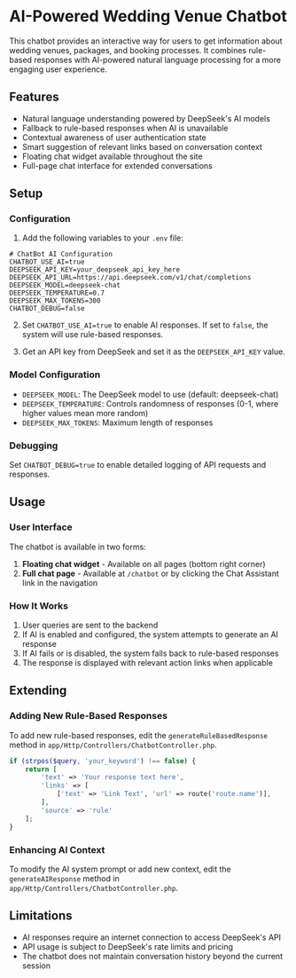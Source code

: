 # AI-Powered Wedding Venue Chatbot

This chatbot provides an interactive way for users to get information about wedding venues, packages, and booking processes. It combines rule-based responses with AI-powered natural language processing for a more engaging user experience.

## Features

- Natural language understanding powered by DeepSeek's AI models
- Fallback to rule-based responses when AI is unavailable
- Contextual awareness of user authentication state
- Smart suggestion of relevant links based on conversation context
- Floating chat widget available throughout the site
- Full-page chat interface for extended conversations

## Setup

### Configuration

1. Add the following variables to your `.env` file:

```
# ChatBot AI Configuration
CHATBOT_USE_AI=true
DEEPSEEK_API_KEY=your_deepseek_api_key_here
DEEPSEEK_API_URL=https://api.deepseek.com/v1/chat/completions
DEEPSEEK_MODEL=deepseek-chat
DEEPSEEK_TEMPERATURE=0.7
DEEPSEEK_MAX_TOKENS=300
CHATBOT_DEBUG=false
```

2. Set `CHATBOT_USE_AI=true` to enable AI responses. If set to `false`, the system will use rule-based responses.

3. Get an API key from DeepSeek and set it as the `DEEPSEEK_API_KEY` value.

### Model Configuration

- `DEEPSEEK_MODEL`: The DeepSeek model to use (default: deepseek-chat)
- `DEEPSEEK_TEMPERATURE`: Controls randomness of responses (0-1, where higher values mean more random)
- `DEEPSEEK_MAX_TOKENS`: Maximum length of responses

### Debugging

Set `CHATBOT_DEBUG=true` to enable detailed logging of API requests and responses.

## Usage

### User Interface

The chatbot is available in two forms:

1. **Floating chat widget** - Available on all pages (bottom right corner)
2. **Full chat page** - Available at `/chatbot` or by clicking the Chat Assistant link in the navigation

### How It Works

1. User queries are sent to the backend
2. If AI is enabled and configured, the system attempts to generate an AI response
3. If AI fails or is disabled, the system falls back to rule-based responses
4. The response is displayed with relevant action links when applicable

## Extending

### Adding New Rule-Based Responses

To add new rule-based responses, edit the `generateRuleBasedResponse` method in `app/Http/Controllers/ChatbotController.php`.

```php
if (strpos($query, 'your_keyword') !== false) {
    return [
        'text' => 'Your response text here',
        'links' => [
            ['text' => 'Link Text', 'url' => route('route.name')],
        ],
        'source' => 'rule'
    ];
}
```

### Enhancing AI Context

To modify the AI system prompt or add new context, edit the `generateAIResponse` method in `app/Http/Controllers/ChatbotController.php`.

## Limitations

- AI responses require an internet connection to access DeepSeek's API
- API usage is subject to DeepSeek's rate limits and pricing
- The chatbot does not maintain conversation history beyond the current session 